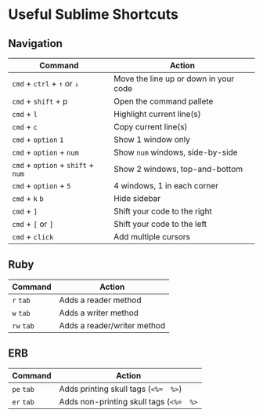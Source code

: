 # Useful Sublime Shortcuts

## Navigation

Command | Action
------------ | -------------
`cmd` + `ctrl` + `↑` or `↓` | Move the line up or down in your code
`cmd` + `shift` + p |  Open the command pallete
`cmd` + `l` |  Highlight current line(s)
`cmd` + `c` |  Copy current line(s)
`cmd` + `option` `1` |  Show 1 window only
`cmd` + `option` +  `num` | Show `num` windows, side-by-side
`cmd` + `option` + `shift` + `num` | Show 2 windows, top-and-bottom
`cmd` + `option` + `5` | 4 windows, 1 in each corner 
`cmd` + `k` `b` | Hide sidebar
`cmd` + `]` |  Shift your code to the right
`cmd` + `[` or `]` | Shift your code to the left
`cmd` + `click` | Add multiple cursors

## Ruby 
Command | Action
------------ | -------------
`r` `tab` | Adds a reader method
`w` `tab` | Adds a writer method
`rw` `tab` | Adds a reader/writer method

## ERB
Command | Action
------------ | -------------
`pe` `tab` | Adds printing skull tags (`<%=  %>`)
`er` `tab` | Adds non-printing skull tags (`<%=  %>`



